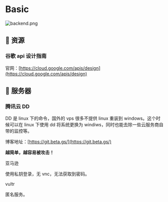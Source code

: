 # Basic

![backend.png](https://static.yoouu.cn/imgs/doc/back-end/backend.png)

## 📌 资源

### 谷歌 api 设计指南

官网：[https://cloud.google.com/apis/design](https://cloud.google.com/apis/design)

## 📌 服务器

### 腾讯云 DD

DD 是 linux 下的命令，国外的 vps 很多不提供 linux 重装到 windows。这个时候可以在 linux 下使用 dd 将系统更换为 windiws，同时也能去除一些云服务商自带的监控等。

博客地址：[https://git.beta.gs/](https://git.beta.gs/)

**越简单，越容易被攻击！**

亚马逊

使用私钥登录，无 vnc，无法获取到密码。

vultr

匿名服务。
